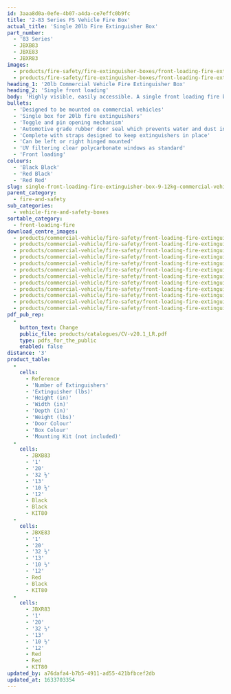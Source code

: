 ```yaml
---
id: 3aaa8d0a-0efe-4b07-a4da-ce7effc0b9fc
title: '2-83 Series FS Vehicle Fire Box'
actual_title: 'Single 20lb Fire Extinguisher Box'
part_number:
  - '83 Series'
  - JBXB83
  - JBXE83
  - JBXR83
images:
  - products/fire-safety/fire-extinguisher-boxes/front-loading-fire-extinguisher-boxes/83/images-lr/Product_Image_776x776_(518x518_focus_area)-JBXE83_01.jpg
  - products/fire-safety/fire-extinguisher-boxes/front-loading-fire-extinguisher-boxes/83/images-lr/Product_Image_776x776_(518x518_focus_area)-JBXE83_02.jpg
heading_1: '20lb Commercial Vehicle Fire Extinguisher Box'
heading_2: 'Single front loading'
body: 'Highly visible, easily accessible. A single front loading fire box for 20lb fire extinguishers. Designed to be mounted on vehicles.'
bullets:
  - 'Designed to be mounted on commercial vehicles'
  - 'Single box for 20lb fire extinguishers'
  - 'Toggle and pin opening mechanism'
  - 'Automotive grade rubber door seal which prevents water and dust ingress'
  - 'Complete with straps designed to keep extinguishers in place'
  - 'Can be left or right hinged mounted'
  - 'UV filtering clear polycarbonate windows as standard'
  - 'Front loading'
colours:
  - 'Black Black'
  - 'Red Black'
  - 'Red Red'
slug: single-front-loading-fire-extinguisher-box-9-12kg-commercial-vehicle-fs
parent_category:
  - fire-and-safety
sub_categories:
  - vehicle-fire-and-safety-boxes
sortable_category:
  - front-loading-fire
download_centre_images:
  - products/commercial-vehicle/fire-safety/front-loading-fire-extinguisher-boxes/83/images-hr/JBKE83_001.jpg
  - products/commercial-vehicle/fire-safety/front-loading-fire-extinguisher-boxes/83/images-hr/JBKE83_002.jpg
  - products/commercial-vehicle/fire-safety/front-loading-fire-extinguisher-boxes/83/images-hr/JBKE83_003.jpg
  - products/commercial-vehicle/fire-safety/front-loading-fire-extinguisher-boxes/83/images-hr/JBKE83_004.jpg
  - products/commercial-vehicle/fire-safety/front-loading-fire-extinguisher-boxes/83/images-hr/JBXE83_001.jpg
  - products/commercial-vehicle/fire-safety/front-loading-fire-extinguisher-boxes/83/images-hr/JBXE83_002.jpg
  - products/commercial-vehicle/fire-safety/front-loading-fire-extinguisher-boxes/83/images-hr/JBXE83_003.jpg
  - products/commercial-vehicle/fire-safety/front-loading-fire-extinguisher-boxes/83/images-hr/JBXE83_004.jpg
  - products/commercial-vehicle/fire-safety/front-loading-fire-extinguisher-boxes/83/images-hr/JBXE83_03.jpg
  - products/commercial-vehicle/fire-safety/front-loading-fire-extinguisher-boxes/83/images-hr/JBXR83_001.jpg
  - products/commercial-vehicle/fire-safety/front-loading-fire-extinguisher-boxes/83/images-hr/JBXR83_002.jpg
  - products/commercial-vehicle/fire-safety/front-loading-fire-extinguisher-boxes/83/images-hr/JBXR83_003.jpg
pdf_pub_rep:
  -
    button_text: Change
    public_file: products/catalogues/CV-v20.1_LR.pdf
    type: pdfs_for_the_public
    enabled: false
distance: '3'
product_table:
  -
    cells:
      - Reference
      - 'Number of Extinguishers'
      - 'Extinguisher (lbs)'
      - 'Height (in)'
      - 'Width (in)'
      - 'Depth (in)'
      - 'Weight (lbs)'
      - 'Door Colour'
      - 'Box Colour'
      - 'Mounting Kit (not included)'
  -
    cells:
      - JBXB83
      - '1'
      - '20'
      - '32 ½'
      - '13'
      - '10 ½'
      - '12'
      - Black
      - Black
      - KIT80
  -
    cells:
      - JBXE83
      - '1'
      - '20'
      - '32 ½'
      - '13'
      - '10 ½'
      - '12'
      - Red
      - Black
      - KIT80
  -
    cells:
      - JBXR83
      - '1'
      - '20'
      - '32 ½'
      - '13'
      - '10 ½'
      - '12'
      - Red
      - Red
      - KIT80
updated_by: a76dafa4-b7b5-4911-ad55-421bfbcef2db
updated_at: 1633703354
---
```

